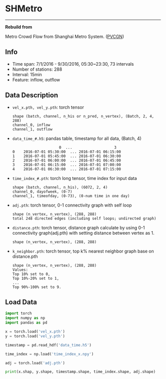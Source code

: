 # SHMetro

---

**Rebuild from**

Metro Crowd Flow from Shanghai Metro System. ([PVCGN](https://github.com/HCPLab-SYSU/PVCGN))

## Info

- Time span: 7/1/2016 - 9/30/2016, 05:30~23:30, 73 intervals
- Number of stations: 288
- Interval: 15min
- Feature: inflow, outflow

## Data Description

- `vel_x.pth, vel_y.pth`: torch tensor
  ```
  shape (batch, channel, n_his or n_pred, n_vertex), (Batch, 2, 4, 288)
  channel_0, inflow
  channel_1, outflow
  ```

- `data_time_#.h5`: pandas table, timestamp for all data, (Batch, 4)
  ```
                       0  ...                   3
  0    2016-07-01 05:30:00  ... 2016-07-01 06:15:00
  1    2016-07-01 05:45:00  ... 2016-07-01 06:30:00
  2    2016-07-01 06:00:00  ... 2016-07-01 06:45:00
  3    2016-07-01 06:15:00  ... 2016-07-01 07:00:00
  4    2016-07-01 06:30:00  ... 2016-07-01 07:15:00
  ```
  
- `time_index_#.pth`: torch long tensor, time index for input data
  ```
  shape (batch, channel, n_his), (6072, 2, 4)
  channel_0, dayofweek, (0-7)
  channel_1, timeofday, (0-73), (0-num time in one day)
  ```
  
- `adj.pth`: torch tensor, 0-1 connectivity graph with self loop  
  ```
  shape (n_vertex, n_vertex), (288, 288)
  total 248 directed edges (including self loops; undirected graph)
  ```
  
- `distance.pth`: torch tensor, distance graph calculate by using 0-1 connectivity graph(adj.pth)
with setting distance between vertex as 1.
  ```
  shape (n_vertex, n_vertex), (288, 288)
  ```
  
- `k_neighbor.pth`: torch tensor, top k% nearest neighbor graph base on distance.pth
  ```
  shape (n_vertex, n_vertex), (288, 288)
  Values:
  Top 10% set to 0,
  Top 10%-20% set to 1, 
  ...
  Top 90%-100% set to 9.
  ```
  
## Load Data

```python
import torch
import numpy as np
import pandas as pd

x = torch.load('vel_x.pth')
y = torch.load('vel_y.pth')

timestamp = pd.read_hdf('data_time.h5')

time_index = np.load('time_index_x.npy')

adj = torch.load('adj.pth')

print(x.shap, y.shape, timestamp.shape, time_index.shape, adj.shape)
```
